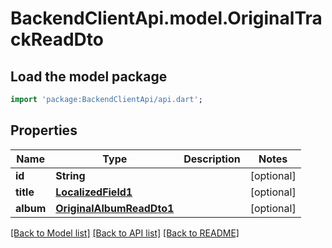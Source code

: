 # BackendClientApi.model.OriginalTrackReadDto

## Load the model package
```dart
import 'package:BackendClientApi/api.dart';
```

## Properties
Name | Type | Description | Notes
------------ | ------------- | ------------- | -------------
**id** | **String** |  | [optional] 
**title** | [**LocalizedField1**](LocalizedField1.md) |  | [optional] 
**album** | [**OriginalAlbumReadDto1**](OriginalAlbumReadDto1.md) |  | [optional] 

[[Back to Model list]](../README.md#documentation-for-models) [[Back to API list]](../README.md#documentation-for-api-endpoints) [[Back to README]](../README.md)


